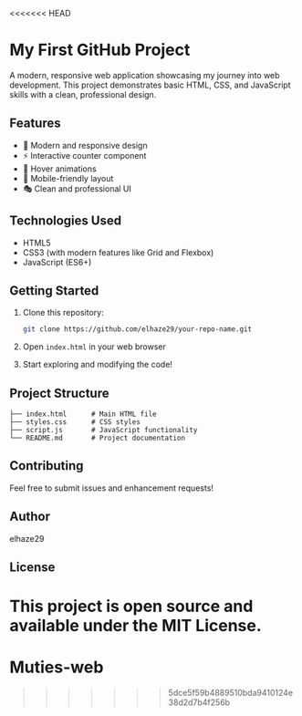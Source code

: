 <<<<<<< HEAD
# My First GitHub Project

A modern, responsive web application showcasing my journey into web development. This project demonstrates basic HTML, CSS, and JavaScript skills with a clean, professional design.

## Features

- 🎨 Modern and responsive design
- ⚡ Interactive counter component
- 🎯 Hover animations
- 📱 Mobile-friendly layout
- 🎭 Clean and professional UI

## Technologies Used

- HTML5
- CSS3 (with modern features like Grid and Flexbox)
- JavaScript (ES6+)

## Getting Started

1. Clone this repository:
   ```bash
   git clone https://github.com/elhaze29/your-repo-name.git
   ```

2. Open `index.html` in your web browser

3. Start exploring and modifying the code!

## Project Structure

```
├── index.html      # Main HTML file
├── styles.css      # CSS styles
├── script.js       # JavaScript functionality
└── README.md       # Project documentation
```

## Contributing

Feel free to submit issues and enhancement requests!

## Author

elhaze29

## License

This project is open source and available under the MIT License. 
=======
# Muties-web
>>>>>>> 5dce5f59b4889510bda9410124e38d2d7b4f256b
